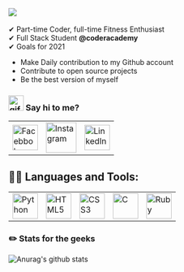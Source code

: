 
<!-- <h1 align="center"><img src="https://raw.githubusercontent.com/ABSphreak/ABSphreak/master/gifs/Hi.gif" width="30px"> Hi, I'm Shahid Hussain</h1> -->
<img align='center' src='https://cdn.cp.adobe.io/content/2/dcx/3c0064e7-39f4-4ee7-adde-689b94727807/rendition/preview.jpg/version/2/format/jpg/dimension/width/size/1200' ><br><br>
✔ Part-time Coder, full-time Fitness Enthusiast<br>
✔ Full Stack Student **@coderacademy** <br>
✔ Goals for 2021
    <ul>
        <li>Make Daily contribution to my Github account</li>
        <li>Contribute to open source projects</li>
        <li>Be the best version of myself</li>
    </ul>

### <img src='https://emojis.slackmojis.com/emojis/images/1579216111/7550/pikachu_wave.gif?1579216111' width='30px' alt='gif of pika saying hi'> Say hi to me?

<table>
    <tbody>
        <tr>
            <td><a href='#'><img alt='Facebbok' title='F.b' height='50px' src='https://1000logos.net/wp-content/uploads/2021/04/Facebook-logo.png'>
            </td>
            <td><a href='#'><img alt='Instagram' title='Insta' height='60px' src='https://i.pinimg.com/originals/63/9b/3d/639b3dafb544d6f061fcddd2d6686ddb.png'>
            </td>
            <td><a href='#'><img alt='LinkedIn' title='LinkedIn' height='50px' src='https://iconsplace.com/wp-content/uploads/_icons/ffffff/256/png/linkedin-icon-18-256.png'>
            </td>
        </tr>
    <tbody>
</table>

## 👨‍💻 Languages and Tools:

<table>
    <tbody>
        <tr>
            <td><a href="#"><img alt="Python" title="Python" height="50px"
                        src='https://upload.wikimedia.org/wikipedia/commons/thumb/c/c3/Python-logo-notext.svg/768px-Python-logo-notext.svg.png'></a>
            </td>
            <td><a href="#"><img alt="HTML5" title="HTML5" height="50px"
                        src="https://cdn4.iconfinder.com/data/icons/blackicon/54/html5_icon-512.png" /></a>
            </td>
            <td><a href="#"><img alt="CSS3" title="CSS3" height="50px"
                        src="https://cdn.pixabay.com/photo/2017/08/05/11/16/logo-2582747_1280.png" /></a>
            </td>
            <td><a href="#"><img alt="C" title="C-programming" height="50px"
                        src="https://www.pikpng.com/pngl/m/542-5422836_c-programming-twitter-icon-png-black-circle-clipart.png" /></a>
            </td>
            <td><a href="#"><img alt="Ruby" title="Ruby" height="50px"
                        src="https://img.favpng.com/13/1/21/ruby-web-development-programming-language-icon-png-favpng-juZNkNVLxBZQJxwkUPGNScZw2.jpg" /></a>
            </td>
        </tr>      
    </tbody>
</table>



### ✏️ Stats for the geeks

![Anurag's github stats](https://github-readme-stats.vercel.app/api?username=Shahid0120)



